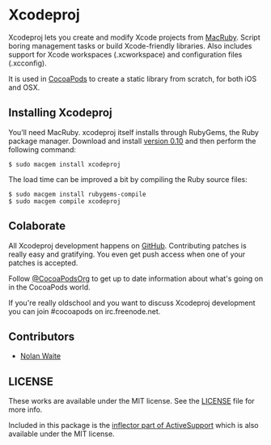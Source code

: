 # Xcodeproj

Xcodeproj lets you create and modify Xcode projects from [MacRuby][macruby].
Script boring management tasks or build Xcode-friendly libraries. Also includes
support for Xcode workspaces (.xcworkspace) and configuration files (.xcconfig).

It is used in [CocoaPods](https://github.com/cocoapods/cocoapods) to create a
static library from scratch, for both iOS and OSX.


## Installing Xcodeproj

You’ll need MacRuby. xcodeproj itself installs through RubyGems, the Ruby
package manager. Download and install [version 0.10][macruby-dl] and then
perform the following command:

    $ sudo macgem install xcodeproj

The load time can be improved a bit by compiling the Ruby source files:

    $ sudo macgem install rubygems-compile
    $ sudo macgem compile xcodeproj


## Colaborate

All Xcodeproj development happens on [GitHub][xcodeproj]. Contributing patches
is really easy and gratifying. You even get push access when one of your patches
is accepted.

Follow [@CocoaPodsOrg][twitter] to get up to date information about what's
going on in the CocoaPods world.

If you're really oldschool and you want to discuss Xcodeproj development you
can join #cocoapods on irc.freenode.net.


## Contributors

* [Nolan Waite](https://github.com/nolanw)


## LICENSE

These works are available under the MIT license. See the [LICENSE][license] file
for more info.

Included in this package is the [inflector part of ActiveSupport][activesupport]
which is also available under the MIT license.

[twitter]: http://twitter.com/CocoaPodsOrg
[macruby]: http://www.macruby.org
[macruby-dl]: http://www.macruby.org/files
[xcodeproj]: https://github.com/cocoapods/xcodeproj
[tickets]: https://github.com/cocoapods/xcodeproj/issues
[license]: xcodeproj/blob/master/LICENSE
[activesupport]: https://github.com/rails/rails/tree/2-3-stable/activesupport
